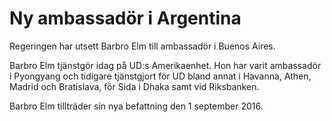 # Ny ambassadör i Argentina

Regeringen har utsett Barbro Elm till ambassadör i Buenos Aires.


Barbro Elm tjänstgör idag på UD:s Amerikaenhet. Hon har varit ambassadör i Pyongyang och tidigare tjänstgjort för UD bland annat i Havanna, Athen, Madrid och Bratislava, för Sida i Dhaka samt vid Riksbanken.

Barbro Elm tillträder sin nya befattning den 1 september 2016\.
